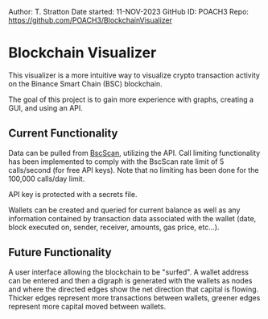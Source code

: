 Author:        T. Stratton
Date started:  11-NOV-2023
GitHub ID:     POACH3
Repo:          https://github.com/POACH3/BlockchainVisualizer


# Blockchain Visualizer
This visualizer is a more intuitive way to visualize crypto transaction activity on the Binance Smart Chain (BSC) blockchain.

The goal of this project is to gain more experience with graphs, creating a GUI, and using an API.

## Current Functionality
Data can be pulled from [BscScan](https://bscscan.com), utilizing the API. Call limiting functionality has been implemented to comply with the BscScan rate limit of 5 calls/second (for free API keys). Note that no limiting has been done for the 100,000 calls/day limit.

API key is protected with a secrets file.

Wallets can be created and queried for current balance as well as any information contained by transaction data associated with the wallet (date, block executed on, sender, receiver, amounts, gas price, etc...).

## Future Functionality
A user interface allowing the blockchain to be "surfed". A wallet address can be entered and then a digraph is generated with the wallets as nodes and where the directed edges show the net direction that capital is flowing. Thicker edges represent more transactions between wallets, greener edges represent more capital moved between wallets.

